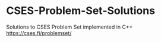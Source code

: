 # CSES-Problem-Set-Solutions
Solutions to CSES Problem Set implemented in C++
https://cses.fi/problemset/
